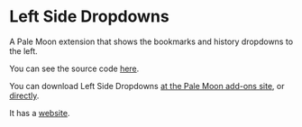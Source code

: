 # Left Side Dropdowns
A Pale Moon extension that shows the bookmarks and history dropdowns to the left.

You can see the source code [here](https://github.com/techboyg5/left-side-dropdowns/tree/master/1.0).

You can download Left Side Dropdowns [at the Pale Moon add-ons site](https://addons.palemoon.org/addon/leftsidedropdowns/), or [directly](https://github.com/techboyg5/left-side-dropdowns/raw/master/1.0.xpi).

It has a [website](https://techboyg5.github.io/left-side-dropdowns/).

